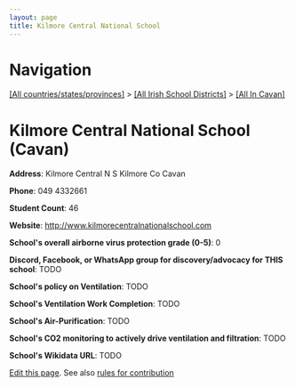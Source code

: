 ```yaml
---
layout: page
title: Kilmore Central National School
---
```

# Navigation

[[All countries/states/provinces]](../../..) > [[All Irish School Districts]](../..) > [[All In Cavan]](..)

# Kilmore Central National School (Cavan)

**Address**: Kilmore Central N S Kilmore Co Cavan

**Phone**: 049 4332661

**Student Count**: 46

**Website**: <http://www.kilmorecentralnationalschool.com>

**School's overall airborne virus protection grade (0-5)**: 0

**Discord, Facebook, or WhatsApp group for discovery/advocacy for THIS school**: TODO

**School's policy on Ventilation**: TODO

**School's Ventilation Work Completion**: TODO

**School's Air-Purification**: TODO

**School's CO2 monitoring to actively drive ventilation and filtration**: TODO

**School's Wikidata URL**: TODO


[Edit this page](https://github.com/ventilate-schools/Ireland/edit/main/./Cavan/Kilmore_Central_National_School.md). See also [rules for contribution](../../../contribution-rules/)